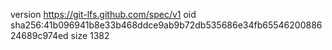 version https://git-lfs.github.com/spec/v1
oid sha256:41b096941b8e33b468ddce9ab9b72db535686e34fb6554620088624689c974ed
size 1382
